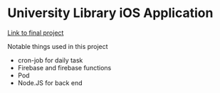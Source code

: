 <h1>University Library iOS Application </h1>

<a href="https://youtu.be/NmrtFBa5kNE">Link to final project</a>

<p> Notable things used in this project </p>
<ul>
  
  <li> cron-job for daily task</li>
  
  <li> Firebase and firebase functions </li>
  
  <li> Pod </li>
  
  <li> Node.JS for back end </li>
</ul>
